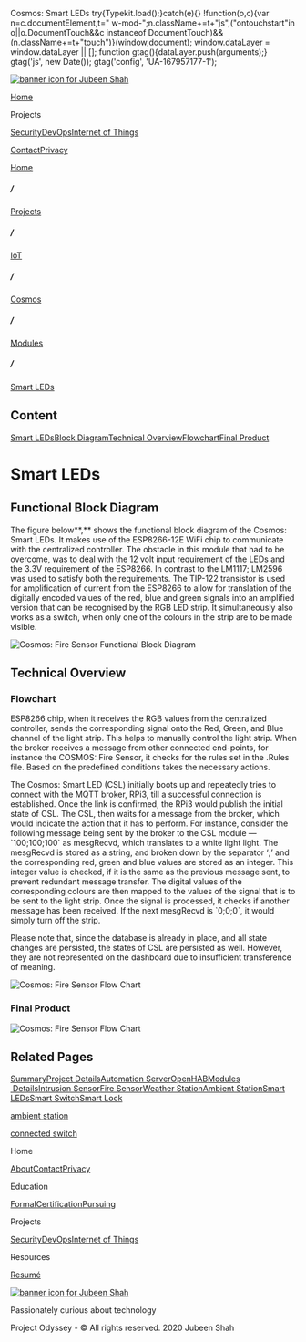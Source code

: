  Cosmos: Smart LEDs             try{Typekit.load();}catch(e){} !function(o,c){var n=c.documentElement,t=" w-mod-";n.className+=t+"js",("ontouchstart"in o||o.DocumentTouch&&c instanceof DocumentTouch)&&(n.className+=t+"touch")}(window,document);    window.dataLayer = window.dataLayer || \[\]; function gtag(){dataLayer.push(arguments);} gtag('js', new Date()); gtag('config', 'UA-167957177-1'); 

[![banner icon for Jubeen Shah](https://project-odyssey.s3.us-east-2.amazonaws.com/d130db536435d20d7579fafb511ca245.svg)](../../../../index.html)

[Home](../../../../index.html)

Projects

[Security](../../../../projects/security.html)[DevOps](../../../../projects/devops.html)[Internet of Things](../../../../projects/iot.html)

[Contact](mailto:jnshah2@ncsu.edu)[Privacy](../../../../privacy.html)

[Home](../../../../index.html)

##### /

[Projects](../../../../projects.html)

##### /

[IoT](../../../../projects/iot.html)

##### /

[Cosmos](../../../../projects/iot/cosmos.html)

##### /

[Modules](../../../../projects/iot/cosmos/modules.html)

##### /

[Smart LEDs](../../../../projects/iot/cosmos/modules/smart-leds.html)

Content
-------

[Smart LEDs](#smart-leds)[Block Diagram](#block-diagram)[Technical Overview](#overview)[Flowchart](#flowchart)[Final Product](#final-product)

Smart LEDs
==========

Functional Block Diagram
------------------------

The figure below**,** shows the functional block diagram of the Cosmos: Smart LEDs. It makes use of the ESP8266-12E WiFi chip to communicate with the centralized controller. The obstacle in this module that had to be overcome, was to deal with the 12 volt input requirement of the LEDs and the 3.3V requirement of the ESP8266. In contrast to the LM1117; LM2596 was used to satisfy both the requirements. The TIP-122 transistor is used for amplification of current from the ESP8266 to allow for translation of the digitally encoded values of the red, blue and green signals into an amplified version that can be recognised by the RGB LED strip. It simultaneously also works as a switch, when only one of the colours in the strip are to be made visible.

![Cosmos: Fire Sensor Functional Block Diagram](https://project-odyssey.s3.us-east-2.amazonaws.com/04ea0103e039d21e76dedd2284138be7.png)

Technical Overview
------------------

### Flowchart

ESP8266 chip, when it receives the RGB values from the centralized controller, sends the corresponding signal onto the Red, Green, and Blue channel of the light strip. This helps to manually control the light strip. When the broker receives a message from other connected end-points, for instance the COSMOS: Fire Sensor, it checks for the rules set in the .Rules file. Based on the predefined conditions takes the necessary actions.  
  
The Cosmos: Smart LED (CSL) initially boots up and repeatedly tries to connect with the MQTT broker, RPi3, till a successful connection is established. Once the link is confirmed, the RPi3 would publish the initial state of CSL. The CSL, then waits for a message from the broker, which would indicate the action that it has to perform. For instance, consider the following message being sent by the broker to the CSL module —\`100;100;100\` as mesgRecvd, which translates to a white light light. The mesgRecvd is stored as a string, and broken down by the separator ‘;’ and the corresponding red, green and blue values are stored as an integer. This integer value is checked, if it is the same as the previous message sent, to prevent redundant message transfer. The digital values of the corresponding colours are then mapped to the values of the signal that is to be sent to the light strip. Once the signal is processed, it checks if another message has been received. If the next mesgRecvd is \`0;0;0\`, it would simply turn off the strip.  
  
Please note that, since the database is already in place, and all state changes are persisted, the states of CSL are persisted as well. However, they are not represented on the dashboard due to insufficient transference of meaning.

![Cosmos: Fire Sensor Flow Chart](https://project-odyssey.s3.us-east-2.amazonaws.com/3b66589bb2dc050cc92c40e0ff676c16.png)

### Final Product

![Cosmos: Fire Sensor Flow Chart](https://project-odyssey.s3.us-east-2.amazonaws.com/a2b3dccf338884f1b3d37275b2bc2dc0.jpg)

Related Pages
-------------

[Summary](../../../../projects/iot/cosmos.html)[Project Details](../../../../projects/iot/cosmos/project-details.html)[Automation Server](../../../../projects/iot/cosmos/automation-server.html)[OpenHAB](../../../../projects/iot/cosmos/openhab.html)[Modules  Details](../../../../projects/iot/cosmos/modules.html)[Intrusion Sensor](../../../../projects/iot/cosmos/modules/intrusion-sensor.html)[Fire Sensor](../../../../projects/iot/cosmos/modules/fire-sensor.html)[Weather Station](../../../../projects/iot/cosmos/modules/weather-station.html)[Ambient Station](../../../../projects/iot/cosmos/modules/ambient-station.html)[Smart LEDs](../../../../projects/iot/cosmos/modules/smart-leds.html)[Smart Switch](../../../../projects/iot/cosmos/modules/connected-switches.html)[Smart Lock](../../../../projects/iot/cosmos/modules/smart-lock.html)

[ambient station](../../../../projects/iot/cosmos/modules/ambient-station.html)

[connected switch](../../../../projects/iot/cosmos/modules/connected-switches.html)

Home

[About](../../../../index.html)[Contact](mailto:jnshah2@ncsu.edu)[Privacy](../../../../privacy.html)

Education

[Formal](../../../../education/formal.html)[Certification](../../../../education/certifications.html)[Pursuing](../../../../education/pursuing.html)

Projects

[Security](../../../../projects/security.html)[DevOps](../../../../projects/devops.html)[Internet of Things](../../../../projects/iot.html)

Resources

[Resumé](https://project-odyssey.s3.us-east-2.amazonaws.com/Odyssey-Resources/Resume/JubeenShah-Resume.pdf)

[![banner icon for Jubeen Shah](https://project-odyssey.s3.us-east-2.amazonaws.com/d130db536435d20d7579fafb511ca245.svg)](../../../../index.html)

Passionately curious about technology

Project Odyssey - © All rights reserved. 2020 Jubeen Shah